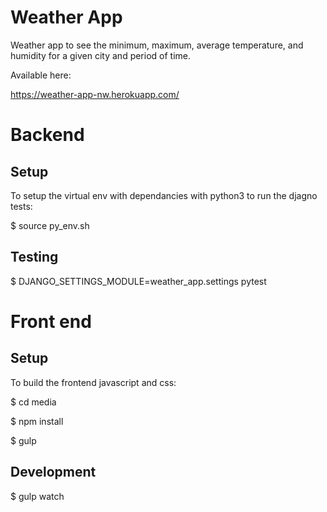 # Weather App

Weather app to see the minimum, maximum, average temperature, and humidity for a
given city and period of time.

Available here:

https://weather-app-nw.herokuapp.com/

# Backend

## Setup

To setup the virtual env with dependancies with python3 to run the djagno tests:

$ source py_env.sh

## Testing

$ DJANGO_SETTINGS_MODULE=weather_app.settings pytest

# Front end

## Setup

To build the frontend javascript and css:

$ cd media

$ npm install

$ gulp

## Development

$ gulp watch
